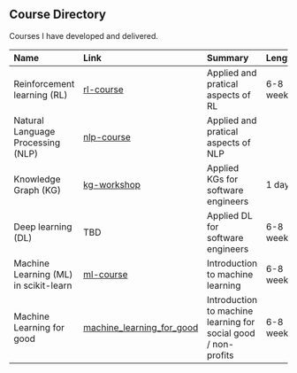 Course Directory
------

Courses I have developed and delivered.

| Name | Link | Summary | Length |
|:-------|:------|:------| :------|
| Reinforcement learning (RL)       | [rl-course](https://github.com/brianspiering/rl-course) | Applied and pratical aspects of RL | 6-8 weeks |
| Natural Language Processing (NLP) | [nlp-course](https://github.com/brianspiering/nlp-course) | Applied and pratical aspects of NLP | | 6-8 weeks |
| Knowledge Graph (KG)              | [kg-workshop](https://github.com/brianspiering/knowledge-graph-workshop) | Applied KGs for software engineers | 1 day |
| Deep learning (DL)                | TBD | Applied DL for software engineers | 6-8 weeks |
| Machine Learning (ML) in scikit-learn| [ml-course](https://github.com/brianspiering/machine-learning-in-scikit-learn) | Introduction to machine learning | 6-8 weeks |
| Machine Learning for good           | [machine_learning_for_good](https://github.com/DeltaAnalytics/machine_learning_for_good) | Introduction to machine learning for social good / non-profits | 6-8 weeks |
